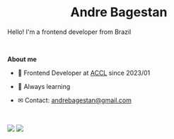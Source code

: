 <h1 align="center"><strong>Andre Bagestan</strong></h1>

<p>Hello! I'm a frontend developer from Brazil</p>

<br />

**About me**

- 💼 Frontend Developer at [ACCL](http://www.accl.com.br/) since 2023/01

- 💪 Always learning

- ✉ Contact: andrebagestan@gmail.com

<br />

<img align="center" src="https://github-readme-stats.vercel.app/api?username=Bagestan&show_icons=true&include_all_commits=true&theme=tokyonight&hide_border=true"/> <img align="center" src="https://github-readme-stats.vercel.app/api/top-langs/?username=Bagestan&layout=compact&theme=tokyonight&hide_border=true" />
